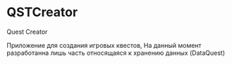# QSTCreator

Quest Creator

Приложение для создания игровых квестов,
На данный момент разработанна лишь часть относящаяся к хранению данных (DataQuest)
